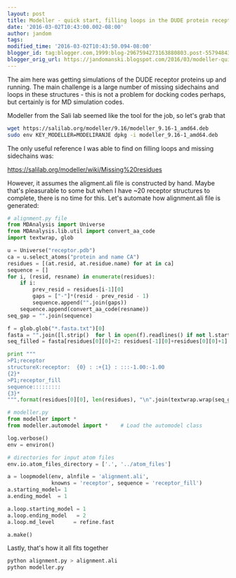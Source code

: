 ```yaml
---
layout: post
title: Modeller - quick start, filling loops in the DUDE protein receptor structures
date: '2016-03-02T10:43:00.002-08:00'
author: jandom
tags: 
modified_time: '2016-03-02T10:43:50.094-08:00'
blogger_id: tag:blogger.com,1999:blog-2967594273163880803.post-5579484365295001969
blogger_orig_url: https://jandomanski.blogspot.com/2016/03/modeller-quick-start-filling-loops-in.html
---
```


The aim here was getting simulations of the DUDE receptor proteins up and running. The main challenge is a large number of missing sidechains and loops in these structures - this is not a problem for docking codes perhaps, but certainly is for MD simulation codes.

Modeller from the Sali lab seemed like the tool for the job, so let's grab that

```bash
wget https://salilab.org/modeller/9.16/modeller_9.16-1_amd64.deb
sudo env KEY_MODELLER=MODELIRANJE dpkg -i modeller_9.16-1_amd64.deb
```

The only useful reference I was able to find on filling loops and missing sidechains was:

https://salilab.org/modeller/wiki/Missing%20residues

However, it assumes the aligment.ali file is constructed by hand. Maybe that's pleasurable to some but when I have ~20 receptor structures to complete, there is no time for this. Let's automate how alignment.ali file is generated:

```python
# alignment.py file
from MDAnalysis import Universe 
from MDAnalysis.lib.util import convert_aa_code
import textwrap, glob

u = Universe("receptor.pdb")
ca = u.select_atoms("protein and name CA")
residues = [(at.resid, at.residue.name) for at in ca]
sequence = []
for i, (resid, resname) in enumerate(residues):
    if i: 
        prev_resid = residues[i-1][0]
        gaps = ["-"]*(resid - prev_resid - 1)
        sequence.append("".join(gaps))
    sequence.append(convert_aa_code(resname))
seq_gap = "".join(sequence)

f = glob.glob("*.fasta.txt")[0]
fasta = "".join([l.strip()  for l in open(f).readlines() if not l.startswith(">")])
seq_filled = fasta[residues[0][0]+2: residues[-1][0]+residues[0][0]+1]

print """
>P1;receptor
structureX:receptor:  {0} : :+{1} : :::-1.00:-1.00
{2}*
>P1;receptor_fill
sequence:::::::::
{3}*
""".format(residues[0][0], len(residues), "\n".join(textwrap.wrap(seq_gap, 73)), "\n".join(textwrap.wrap(seq_filled, 73)))
```

```python
# modeller.py
from modeller import *
from modeller.automodel import *    # Load the automodel class

log.verbose()
env = environ()

# directories for input atom files
env.io.atom_files_directory = ['.', '../atom_files']

a = loopmodel(env, alnfile = 'alignment.ali',
              knowns = 'receptor', sequence = 'receptor_fill')
a.starting_model= 1
a.ending_model  = 1

a.loop.starting_model = 1
a.loop.ending_model   = 2
a.loop.md_level      = refine.fast

a.make()
```

Lastly, that's how it all fits together

```bash
python alignment.py > alignment.ali
python modeller.py
```